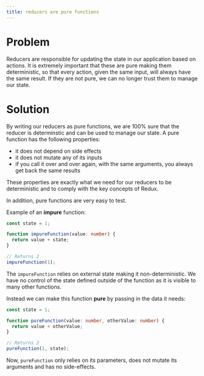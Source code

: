 ```yaml
---
title: reducers are pure functions
---
```


# Problem

Reducers are responsible for updating the state in our application based on actions. It is extremely important that these are pure making them deterministic, so that every action, given the same input, will always have the same result. If they are not pure, we can no longer trust them to manage our state.

# Solution

By writing our reducers as pure functions, we are 100% sure that the reducer is determinstic and can be used to manage our state. A pure function has the following properties:

* it does not depend on side effects
* it does not mutate any of its inputs
* if you call it over and over again, with the same arguments, you always get back the same results

These properties are exactly what we need for our reducers to be deterministic and to comply with the key concepts of Redux.

In addition, pure functions are very easy to test.

Example of an **impure** function:

```ts
const state = 1;

function impureFunction(value: number) {
  return value + state;
}

// Returns 2
impureFunction(1);
```

The `impureFunction` relies on external state making it non-deterministic. We have no control of the state defined outside of the function as it is visible to many other functions.

Instead we can make this function **pure** by passing in the data it needs:

```ts
const state = 1;

function pureFunction(value: number, otherValue: number) {
  return value + otherValue;
}

// Returns 2
pureFunction(1, state);
```

Now, `pureFunction` only relies on its parameters, does not mutate its arguments and has no side-effects.
